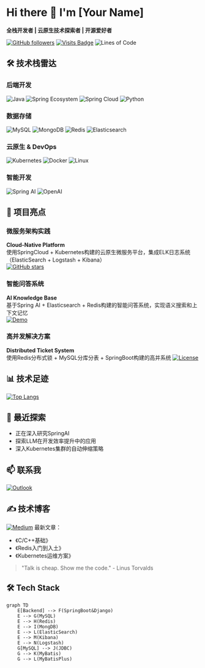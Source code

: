 # Hi there 👋 I'm [Your Name]

**全栈开发者 | 云原生技术探索者 | 开源爱好者**

[![GitHub followers](https://img.shields.io/github/followers/yourusername?style=social)](https://github.com/yourusername)
[![Visits Badge](https://badges.pufler.dev/visits/yourusername/yourusername)](https://github.com/yourusername)
![Lines of Code](https://img.shields.io/badge/From%20Hello%20World%20I%27ve%20Written-1.5%20million%20lines%20of%20code-blue)

## 🛠 技术栈雷达

### 后端开发
![Java](https://img.shields.io/badge/Java-ED8B00?style=for-the-badge&logo=openjdk&logoColor=white)
![Spring Ecosystem](https://img.shields.io/badge/Spring_Boot-F2F4F9?style=for-the-badge&logo=spring-boot)
![Spring Cloud](https://img.shields.io/badge/Spring%20Cloud-20232A?style=for-the-badge&logo=spring&logoColor=61DAFB)
![Python](https://img.shields.io/badge/Python-3776AB?style=for-the-badge&logo=python&logoColor=white)

### 数据存储
![MySQL](https://img.shields.io/badge/MySQL-005C84?style=for-the-badge&logo=mysql&logoColor=white)
![MongoDB](https://img.shields.io/badge/MongoDB-4EA94B?style=for-the-badge&logo=mongodb&logoColor=white)
![Redis](https://img.shields.io/badge/redis-%23DD0031.svg?style=for-the-badge&logo=redis&logoColor=white)
![Elasticsearch](https://img.shields.io/badge/-Elasticsearch-005571?style=for-the-badge&logo=elasticsearch)

### 云原生 & DevOps
![Kubernetes](https://img.shields.io/badge/kubernetes-%23326ce5.svg?style=for-the-badge&logo=kubernetes&logoColor=white)
![Docker](https://img.shields.io/badge/docker-%230db7ed.svg?style=for-the-badge&logo=docker&logoColor=white)
![Linux](https://img.shields.io/badge/Linux-FCC624?style=for-the-badge&logo=linux&logoColor=black)

### 智能开发
![Spring AI](https://img.shields.io/badge/Spring_AI-6DB33F?style=for-the-badge&logo=spring&logoColor=white)
![OpenAI](https://img.shields.io/badge/OpenAI-412991?style=for-the-badge&logo=openai&logoColor=white)

## 🚀 项目亮点

### 微服务架构实践
**Cloud-Native Platform**  
使用SpringCloud + Kubernetes构建的云原生微服务平台，集成ELK日志系统（ElasticSearch + Logstash + Kibana）  
[![GitHub stars](https://img.shields.io/github/stars/yourusername/projectname?style=social)](链接)

### 智能问答系统
**AI Knowledge Base**  
基于Spring AI + Elasticsearch + Redis构建的智能问答系统，实现语义搜索和上下文记忆  
[![Demo](https://img.shields.io/badge/Live_Demo-FF6B6B?style=for-the-flat&logo=heroku&logoColor=white)](链接)

### 高并发解决方案
**Distributed Ticket System**  
使用Redis分布式锁 + MySQL分库分表 + SpringBoot构建的高并系统
[![License](https://img.shields.io/badge/license-MIT-green)](链接)

## 📊 技术足迹
[![Top Langs](https://github-readme-stats.vercel.app/api/top-langs/?username=yourusername&layout=compact&theme=radical)](https://github.com/RobinElysia)

## 🌱 最近探索
- 正在深入研究SpringAI
- 探索LLM在开发效率提升中的应用
- 深入Kubernetes集群的自动伸缩策略

## 📫 联系我
[![Outlook](https://img.shields.io/badge/Microsoft_Outlook-0078D4?style=for-the-badge&logo=microsoft-outlook&logoColor=white)](mailto:qwp20060309@outlook.com)

## ✍️ 技术博客
[![Medium](https://www.miyoushe.com/dby/accountCenter/postList?id=194364049)](博客链接)
最新文章：
- 《C/C++基础》
- 《Redis入门到入土》
- 《Kubernetes运维方案》

> "Talk is cheap. Show me the code." - Linus Torvalds
<!-- 技术架构图 -->
## 🛠️ Tech Stack
```mermaid
graph TD
    E[Backend] --> F(SpringBoot&Django)
    E --> G(MySQL)
    E --> H(Redis)
    E --> I(MongDB)
    E --> L(ElasticSearch)
    E --> M(Kibana)
    E --> N(Logstash)
    G[MySQL] --> J(JDBC)
    G --> K(MyBatis)
    G --> L(MyBatisPlus)
